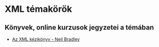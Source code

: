 # XML témakörök

## Könyvek, online kurzusok jegyzetei a témában

* [Az XML kézikönyv - Neil Bradley](XML-kezikonyv_Neil_Bradley/readme.md)